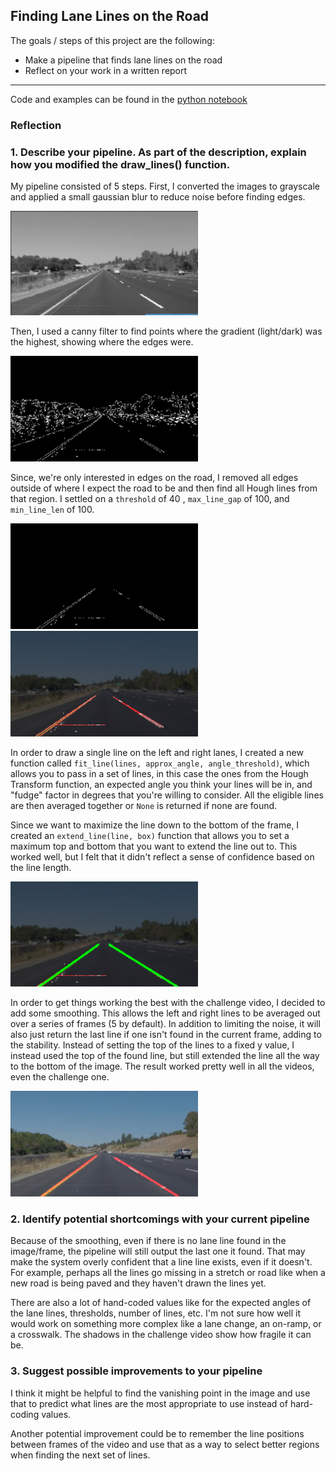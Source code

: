## Finding Lane Lines on the Road

The goals / steps of this project are the following:
* Make a pipeline that finds lane lines on the road
* Reflect on your work in a written report

---

Code and examples can be found in the [python notebook](P1.ipynb) 

### Reflection

### 1. Describe your pipeline. As part of the description, explain how you modified the draw_lines() function.

My pipeline consisted of 5 steps. First, I converted the images to grayscale and applied a small gaussian blur to reduce noise before finding edges.

<img src="./examples/p1_grayscale.png" width="300px">

Then, I used a canny filter to find points where the gradient (light/dark) was the highest, showing where the edges were.

<img src="./examples/p1_canny.png" width="300px">

Since, we're only interested in edges on the road, I removed all edges outside of where I expect the road to be and then find all Hough lines from that region. I settled on a `threshold` of 40 , `max_line_gap` of 100, and `min_line_len` of 100.

<img src="./examples/p1_region.png" width="300px">
<img src="./examples/p1_hough_lines.png" width="300px">

In order to draw a single line on the left and right lanes, I created a new function called `fit_line(lines, approx_angle, angle_threshold)`, which allows you to pass in a set of lines, in this case the ones from the Hough Transform function, an expected angle you think your lines will be in, and "fudge" factor in degrees that you're willing to consider. All the eligible lines are then averaged together or `None` is returned if none are found.

Since we want to maximize the line down to the bottom of the frame, I created an `extend_line(line, box)` function that allows you to set a maximum top and bottom that you want to extend the line out to. This worked well, but I felt that it didn't reflect a sense of confidence based on the line length.

<img src="./examples/p1_line_selection_and_scaling.png" width="300px">

In order to get things working the best with the challenge video, I decided to add some smoothing. This allows the left and right lines to be averaged out over a series of frames (5 by default). In addition to limiting the noise, it will also just return the last line if one isn't found in the current frame, adding to the stability. Instead of setting the top of the lines to a fixed y value, I instead used the top of the found line, but still extended the line all the way to the bottom of the image. The result worked pretty well in all the videos, even the challenge one.

<img src="./examples/p1_final_output.png" width="300px">


### 2. Identify potential shortcomings with your current pipeline


Because of the smoothing, even if there is no lane line found in the image/frame, the pipeline will still output the last one it found. That may make the system overly confident that a line line exists, even if it doesn't. For example, perhaps all the lines go missing in a stretch or road like when a new road is being paved and they haven't drawn the lines yet.

There are also a lot of hand-coded values like for the expected angles of the lane lines, thresholds, number of lines, etc. I'm not sure how well it would work on something more complex like a lane change, an on-ramp, or a crosswalk. The shadows in the challenge video show how fragile it can be.


### 3. Suggest possible improvements to your pipeline

I think it might be helpful to find the vanishing point in the image and use that to predict what lines are the most appropriate to use instead of hard-coding values.

Another potential improvement could be to remember the line positions between frames of the video and use that as a way to select better regions when finding the next set of lines.
